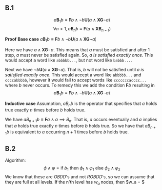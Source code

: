 ## B.1
$$a\textbf{B}_1b \equiv \textbf{F}b \wedge \neg b \textbf{U} (a \wedge \textbf{XG} \neg a)$$
$$\forall n > 1, a\textbf{B}_nb \equiv \textbf{F}(a \wedge \textbf{XB}_{n-1})$$

**Proof**
**Base case**
$a\textbf{B}_1b \equiv \textbf{F}b \wedge \neg b \textbf{U} (a \wedge \textbf{XG} \neg a)$

Here we have $a \wedge \textbf{XG}\neg a$. This means that $a$ must be satisfied and after 1 step, $a$ must never be satisfied again. So, *a is satisfied exactly once*. This would accept a word like `abbbbb...`, but not word like `babbb...`.

Next we have $\neg b \textbf{U}(a \wedge \textbf{XG}\neg a$). That is, $b$ will not be satisfied until *a is satisfied exactly once*. This would accept a word like `abbbbb...` and `ccccabbbbb`, however it would fail to accept words like `cccccccacccc...` where $b$ never occurs. To remedy this we add the condition $\textbf{F}b$ resulting in
$$a\textbf{B}_1b \equiv \textbf{F}b \wedge \neg b \textbf{U} (a \wedge \textbf{XG} \neg a)$$


**Inductive case**
Assumption, $aB_nb$ is the operator that specifies that $a$ holds true exactly $n$ times before $b$ holds true.

We have $aB_{n+1}b \equiv \textbf{F}a \wedge a \implies B_{n}$. That is, $a$ occurs eventually and $a$ implies that $a$ holds true exactly $n$ times before $b$ holds true. So we have that $aB_{n+1}b$ is equivalent to $a$ occurring $n+1$ times before $b$ holds true.

## B.2
Algorithm:
$$\phi \wedge \varphi = \text{if } b_1 \text{ then } \phi_1 \wedge \varphi_1 \text{ else } \phi_2 \wedge \varphi_2$$
We know that these are $OBDD$'s and not $ROBDD$'s, so we can assume that they are full at all levels. If the n'th level has $w_a$ nodes, then $w_a = $ 